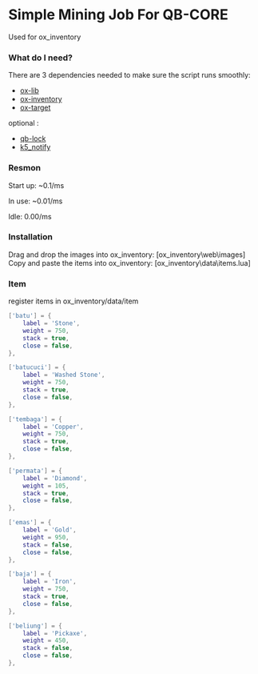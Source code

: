 # Simple Mining Job For QB-CORE 
Used for ox_inventory

### What do I need?
There are 3 dependencies needed to make sure the script runs smoothly:

- [ox-lib](https://github.com/overextended/ox_lib/releases/)
- [ox-inventory](https://github.com/overextended/ox_inventory/)
- [ox-target](https://github.com/overextended/ox_target)

optional :
- [qb-lock](https://github.com/Nathan-FiveM/qb-lock)
- [k5_notify](https://github.com/kac5a/k5_notify)

### Resmon
Start up: ~0.1/ms

In use: ~0.01/ms

Idle: 0.00/ms

### Installation
Drag and drop the images into ox_inventory: [ox_inventory\web\images]
Copy and paste the items into ox_inventory: [ox_inventory\data\items.lua]

### Item
register items in ox_inventory/data/item
```lua
['batu'] = {
	label = 'Stone',
	weight = 750,
	stack = true,
	close = false,
},

['batucuci'] = {
	label = 'Washed Stone',
	weight = 750,
	stack = true,
	close = false,
},

['tembaga'] = {
	label = 'Copper',
	weight = 750,
	stack = true,
	close = false,
},

['permata'] = {
	label = 'Diamond',
	weight = 105,
	stack = true,
	close = false,
},

['emas'] = {
	label = 'Gold',
	weight = 950,
	stack = false,
	close = false,
},

['baja'] = {
	label = 'Iron',
	weight = 750,
	stack = true,
	close = false,
},

['beliung'] = {
	label = 'Pickaxe',
	weight = 450,
	stack = false,
	close = false,
},
```


